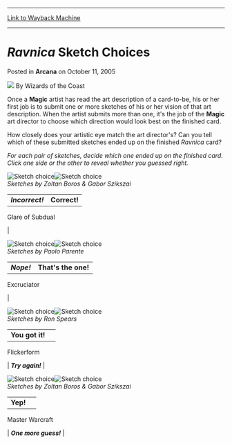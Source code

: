 
---
[Link to Wayback Machine](https://web.archive.org/web/20220117184202/https://magic.wizards.com/en/articles/archive/ravnica-sketch-choices-2005-10-11)

[_metadata_:author]:- "Wizards of the Coast"
[_metadata_:description]:- "Once a Magic artist has read the art description of a card-to-be, his or her first job is to submit one or more sketches of his or her vision of that art description. When the artist submits more than one, it's the job of the Magic art director to choose which direction would look best on the finished card. How closely does your artistic eye match the art director's? Can you"
[_metadata_:generator]:- "Drupal 7 (http://drupal.org)"
[_metadata_:node]:- "597996"
[_metadata_:publish_date]:- "2005-10-11"
[_metadata_:source]:- "div-main-content"
[_metadata_:title]:- "Ravnica Sketch Choices"
[_metadata_:wayback_capture_timestamp]:- "2022-01-17 18:42:02"
[_metadata_:wayback_raw_url]:- "https://web.archive.org/web/20220117184202id_/https://magic.wizards.com/en/articles/archive/ravnica-sketch-choices-2005-10-11"
[_metadata_:wayback_url]:- "https://magic.wizards.com/en/articles/archive/ravnica-sketch-choices-2005-10-11"
---


*Ravnica* Sketch Choices
========================



 Posted in **Arcana**
 on October 11, 2005 






![](https://media.magic.wizards.com/styles/auth_small/public/images/person/wizards_author.jpg)
By Wizards of the Coast












Once a **Magic** artist has read the art description of a card-to-be, his or her first job is to submit one or more sketches of his or her vision of that art description. When the artist submits more than one, it's the job of the **Magic** art director to choose which direction would look best on the finished card.


How closely does your artistic eye match the art director's? Can you tell which of these submitted sketches ended up on the finished *Ravnica* card?


*For each pair of sketches, decide which one ended up on the finished card. Click one side or the other to reveal whether you guessed right.*



![Sketch choice](https://media.magic.wizards.com/image_legacy_migration/magic/images/mtgcom/arcana300/Sketchchoice_1a.jpg)![Sketch choice](https://media.magic.wizards.com/image_legacy_migration/magic/images/mtgcom/arcana300/Sketchchoice_1b.jpg)  
*Sketches by Zoltan Boros & Gabor Szikszai*




|  |  |
| --- | --- |
| ***Incorrect!*** | **Correct!**

Glare of Subdual

 |

![Sketch choice](https://media.magic.wizards.com/image_legacy_migration/magic/images/mtgcom/arcana300/Sketchchoice_2a.jpg)![Sketch choice](https://media.magic.wizards.com/image_legacy_migration/magic/images/mtgcom/arcana300/Sketchchoice_2b.jpg)  
*Sketches by Paolo Parente*




|  |  |
| --- | --- |
| ***Nope!*** | **That's the one!**

Excruciator

 |


![Sketch choice](https://media.magic.wizards.com/image_legacy_migration/magic/images/mtgcom/arcana300/Sketchchoice_3a.jpg)![Sketch choice](https://media.magic.wizards.com/image_legacy_migration/magic/images/mtgcom/arcana300/Sketchchoice_3b.jpg)  
*Sketches by Ron Spears*




|  |  |
| --- | --- |
| **You got it!**

Flickerform

 | ***Try again!***  |


![Sketch choice](https://media.magic.wizards.com/image_legacy_migration/magic/images/mtgcom/arcana300/Sketchchoice_4a.jpg)![Sketch choice](https://media.magic.wizards.com/image_legacy_migration/magic/images/mtgcom/arcana300/Sketchchoice_4b.jpg)  
*Sketches by Zoltan Boros & Gabor Szikszai*




|  |  |
| --- | --- |
| **Yep!**

Master Warcraft

 | ***One more guess!***  |








